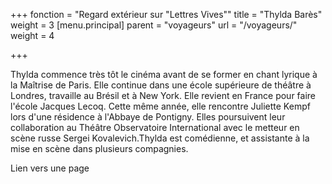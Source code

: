 +++
fonction = "Regard extérieur sur \"Lettres Vives\""
title = "Thylda Barès"
weight = 3
[menu.principal]
parent = "voyageurs"
url = "/voyageurs/"
weight = 4

+++


Thylda commence très tôt le cinéma avant de se former en chant lyrique à la Maîtrise de Paris. Elle continue dans une école supérieure de théâtre à Londres, travaille au Brésil et à New York. Elle revient en France pour faire l'école Jacques Lecoq. Cette même année, elle rencontre Juliette Kempf lors d'une résidence à l'Abbaye de Pontigny. Elles poursuivent leur collaboration au Théâtre Observatoire International avec le metteur en scène russe Sergei Kovalevich.Thylda est comédienne, et assistante à la mise en scène dans plusieurs compagnies.

Lien vers une page